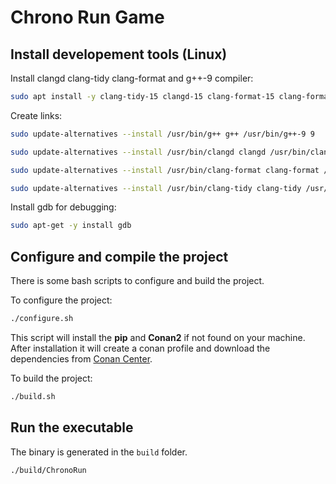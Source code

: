 # Chrono Run Game

## Install developement tools (Linux)

Install clangd clang-tidy clang-format and g++-9 compiler:

```bash
sudo apt install -y clang-tidy-15 clangd-15 clang-format-15 clang-format-15 g++-9
```

Create links:

```bash
sudo update-alternatives --install /usr/bin/g++ g++ /usr/bin/g++-9 9
```

```bash
sudo update-alternatives --install /usr/bin/clangd clangd /usr/bin/clangd-15 100
```

```bash
sudo update-alternatives --install /usr/bin/clang-format clang-format /usr/bin/clang-format-15 15
```

```bash
sudo update-alternatives --install /usr/bin/clang-tidy clang-tidy /usr/bin/clang-tidy-15 15
```

Install gdb for debugging:

```bash
sudo apt-get -y install gdb
```

## Configure and compile the project

There is some bash scripts to configure and build the project.

To configure the project:
```bash
./configure.sh
```
This script will install the **pip** and **Conan2** if not found on your machine. After installation it will create a conan profile and download the dependencies from [Conan Center](https://conan.io/).

To build the project:

```bash
./build.sh
```

## Run the executable

The binary is generated in the `build` folder.

```bash
./build/ChronoRun
```